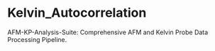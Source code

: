 # Kelvin_Autocorrelation
AFM-KP-Analysis-Suite: Comprehensive AFM and Kelvin Probe Data Processing Pipeline.
